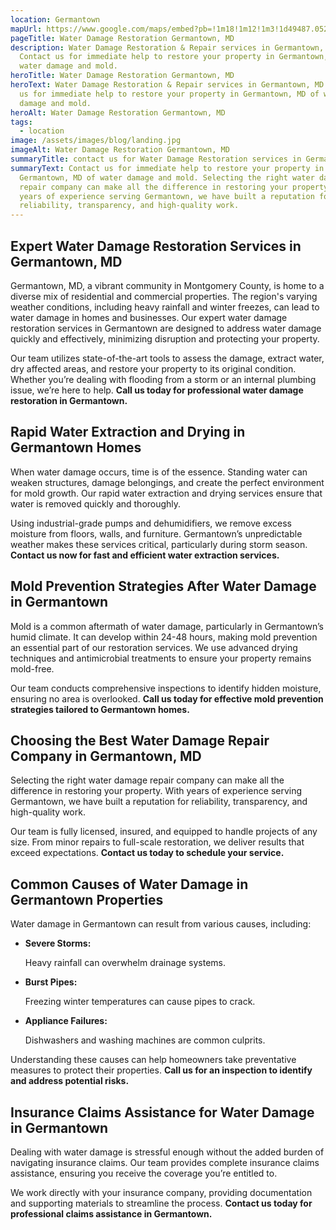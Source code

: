 ```yaml
---
location: Germantown
mapUrl: https://www.google.com/maps/embed?pb=!1m18!1m12!1m3!1d49487.05238968897!2d-77.30272188043406!3d39.176067115928014!2m3!1f0!2f0!3f0!3m2!1i1024!2i768!4f13.1!3m3!1m2!1s0x89b62b7548f55669%3A0xe1b8ab17b2820a85!2sGermantown%2C%20MD!5e0!3m2!1sen!2sus!4v1734927190743!5m2!1sen!2sus
pageTitle: Water Damage Restoration Germantown, MD
description: Water Damage Restoration & Repair services in Germantown, MD.
  Contact us for immediate help to restore your property in Germantown, MD of
  water damage and mold.
heroTitle: Water Damage Restoration Germantown, MD
heroText: Water Damage Restoration & Repair services in Germantown, MD. Contact
  us for immediate help to restore your property in Germantown, MD of water
  damage and mold.
heroAlt: Water Damage Restoration Germantown, MD
tags:
  - location
image: /assets/images/blog/landing.jpg
imageAlt: Water Damage Restoration Germantown, MD
summaryTitle: contact us for Water Damage Restoration services in Germantown, MD
summaryText: Contact us for immediate help to restore your property in
  Germantown, MD of water damage and mold. Selecting the right water damage
  repair company can make all the difference in restoring your property. With
  years of experience serving Germantown, we have built a reputation for
  reliability, transparency, and high-quality work.
---
```

## **Expert Water Damage Restoration Services in Germantown, MD**

Germantown, MD, a vibrant community in Montgomery County, is home to a diverse mix of residential and commercial properties. The region's varying weather conditions, including heavy rainfall and winter freezes, can lead to water damage in homes and businesses. Our expert water damage restoration services in Germantown are designed to address water damage quickly and effectively, minimizing disruption and protecting your property.

Our team utilizes state-of-the-art tools to assess the damage, extract water, dry affected areas, and restore your property to its original condition. Whether you’re dealing with flooding from a storm or an internal plumbing issue, we’re here to help. **Call us today for professional water damage restoration in Germantown.**

## **Rapid Water Extraction and Drying in Germantown Homes**

When water damage occurs, time is of the essence. Standing water can weaken structures, damage belongings, and create the perfect environment for mold growth. Our rapid water extraction and drying services ensure that water is removed quickly and thoroughly.

Using industrial-grade pumps and dehumidifiers, we remove excess moisture from floors, walls, and furniture. Germantown’s unpredictable weather makes these services critical, particularly during storm season. **Contact us now for fast and efficient water extraction services.**

## **Mold Prevention Strategies After Water Damage in Germantown**

Mold is a common aftermath of water damage, particularly in Germantown’s humid climate. It can develop within 24-48 hours, making mold prevention an essential part of our restoration services. We use advanced drying techniques and antimicrobial treatments to ensure your property remains mold-free.

Our team conducts comprehensive inspections to identify hidden moisture, ensuring no area is overlooked. **Call us today for effective mold prevention strategies tailored to Germantown homes.**

## **Choosing the Best Water Damage Repair Company in Germantown, MD**

Selecting the right water damage repair company can make all the difference in restoring your property. With years of experience serving Germantown, we have built a reputation for reliability, transparency, and high-quality work.

Our team is fully licensed, insured, and equipped to handle projects of any size. From minor repairs to full-scale restoration, we deliver results that exceed expectations. **Contact us today to schedule your service.**

## **Common Causes of Water Damage in Germantown Properties**

Water damage in Germantown can result from various causes, including:

* **Severe Storms:**

   Heavy rainfall can overwhelm drainage systems.
* **Burst Pipes:**

   Freezing winter temperatures can cause pipes to crack.
* **Appliance Failures:**

   Dishwashers and washing machines are common culprits.

Understanding these causes can help homeowners take preventative measures to protect their properties. **Call us for an inspection to identify and address potential risks.**

## **Insurance Claims Assistance for Water Damage in Germantown**

Dealing with water damage is stressful enough without the added burden of navigating insurance claims. Our team provides complete insurance claims assistance, ensuring you receive the coverage you’re entitled to.

We work directly with your insurance company, providing documentation and supporting materials to streamline the process. **Contact us today for professional claims assistance in Germantown.**
